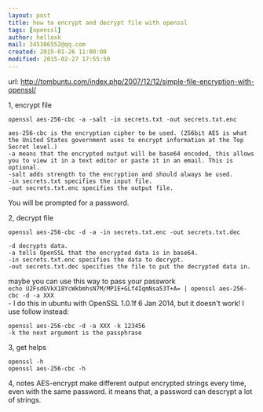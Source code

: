 ```yaml
---
layout: post
title: how to encrypt and decrypt file with openssl
tags: [openssl]
author: helloxk
mail: 345106552@qq.com
created: 2015-01-26 11:00:00
modified: 2015-02-27 17:55:50
---
```


url: http://tombuntu.com/index.php/2007/12/12/simple-file-encryption-with-openssl/

1, encrypt file

    openssl aes-256-cbc -a -salt -in secrets.txt -out secrets.txt.enc

    aes-256-cbc is the encryption cipher to be used. (256bit AES is what the United States government uses to encrypt information at the Top Secret level.)  
    -a means that the encrypted output will be base64 encoded, this allows you to view it in a text editor or paste it in an email. This is optional.
    -salt adds strength to the encryption and should always be used.
    -in secrets.txt specifies the input file.
    -out secrets.txt.enc specifies the output file.

You will be prompted for a password.

2, decrypt file

    openssl aes-256-cbc -d -a -in secrets.txt.enc -out secrets.txt.dec

    -d decrypts data.
    -a tells OpenSSL that the encrypted data is in base64.
    -in secrets.txt.enc specifies the data to decrypt.
    -out secrets.txt.dec specifies the file to put the decrypted data in.

maybe you can use this way to pass your passwork  
``
    echo U2FsdGVkX18YcWkbmhsN7M/MP1E+GLf4IqmNsa53T+A= | openssl aes-256-cbc -d -a XXX  
``  
    - I do this in ubuntu with OpenSSL 1.0.1f 6 Jan 2014, but it doesn't work! I use follow instead:

    openssl aes-256-cbc -d -a XXX -k 123456
    -k the next argument is the passphrase

3, get helps  

    openssl -h
    openssl aes-256-cbc -h

4, notes
    AES-encrypt make different output encrypted strings every time, even with the same password. it means that, a password can descrypt a lot of strings.

